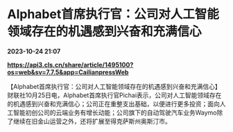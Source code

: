 # Alphabet首席执行官：公司对人工智能领域存在的机遇感到兴奋和充满信心

**2023-10-24 21:07**

**https://api3.cls.cn/share/article/1495100?os=web&sv=7.7.5&app=CailianpressWeb**

【Alphabet首席执行官：公司对人工智能领域存在的机遇感到兴奋和充满信心】财联社10月25日电，Alphabet首席执行官Pichai表示，公司对人工智能领域存在的机遇感到兴奋和充满信心；公司正在重整支出基础，以便进行更多投资；面向人工智能初创公司的云端业务有增长动能；公司旗下的自动驾驶汽车业务Waymo除了继续在旧金山运营之外，还将扩展至得克萨斯州奥斯汀市。